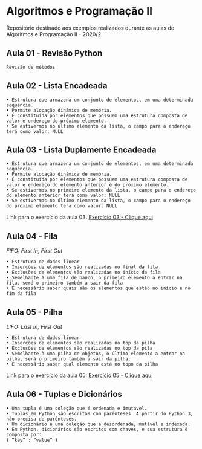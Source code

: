 # Algoritmos e Programação II
Repositório destinado aos exemplos realizados durante as aulas de Algoritmos e Programação II - 2020/2
## Aula 01 - Revisão Python
	Revisão de métodos
## Aula 02 - Lista Encadeada 
	• Estrutura que armazena um conjunto de elementos, em uma determinada sequência.
	• Permite alocação dinâmica de memória.
	• É constituída por elementos que possuem uma estrutura composta de valor e endereço do próximo elemento.
	• Se estivermos no último elemento da lista, o campo para o endereço terá como valor: NULL
## Aula 03 - Lista Duplamente Encadeada
	• Estrutura que armazena um conjunto de elementos, em uma determinada sequência.
	• Permite alocação dinâmica de memória.
	• É constituída por elementos que possuem uma estrutura composta de valor e endereço do elemento anterior e do próximo elemento.
	• Se estivermos no primeiro elemento da lista, o campo para o endereço do elemento anterior terá como valor: NULL
	• Se estivermos no último elemento da lista, o campo para o endereço do próximo elemento terá como valor: NULL
Link para o exercício da aula 03: [Exercício 03 - Clique aqui](https://github.com/lauraromerosantos/Exercicio03_Algoritmos_Programacao_II) 
## Aula 04 - Fila

_FIFO: First In, First Out_

	• Estrutura de dados linear
	• Inserções de elementos são realizadas no final da fila
	• Exclusões de elementos são realizadas no início da fila
	• Semelhante à uma fila de banco, o primeiro elemento a entrar na fila, será o primeiro também a sair da fila
	• É necessário saber quais são os elementos que estão no início e no fim da fila
        
## Aula 05 - Pilha

_LIFO: Last In, First Out_

    • Estrutura de dados linear
    • Inserções de elementos são realizadas no top da pilha
    • Exclusões de elementos são realizadas no top da pila
    • Semelhante à uma pilha de objetos, o último elemento a entrar na pilha, será o primeiro também a sair da pilha.
    • É necessário saber qual elemento está no topo da pilha
Link para o exercício da aula 05: [Exercício 05 - Clique aqui](https://github.com/lauraromerosantos/Exercicio05_Algoritmos_Programacao_II) 

## Aula 06 - Tuplas e Dicionários

	• Uma tupla é uma coleção que é ordenada e imutável.
	• Tuplas em Python são escritas com parênteses. A partir do Python 3, não precisa de parênteses.
	• Um dicionário é uma coleção que é desordenada, mutável e indexada.
	• Em Python, dicionários são escritos com chaves, e sua estrutura é composta por:
	{ “key” : “value” }
